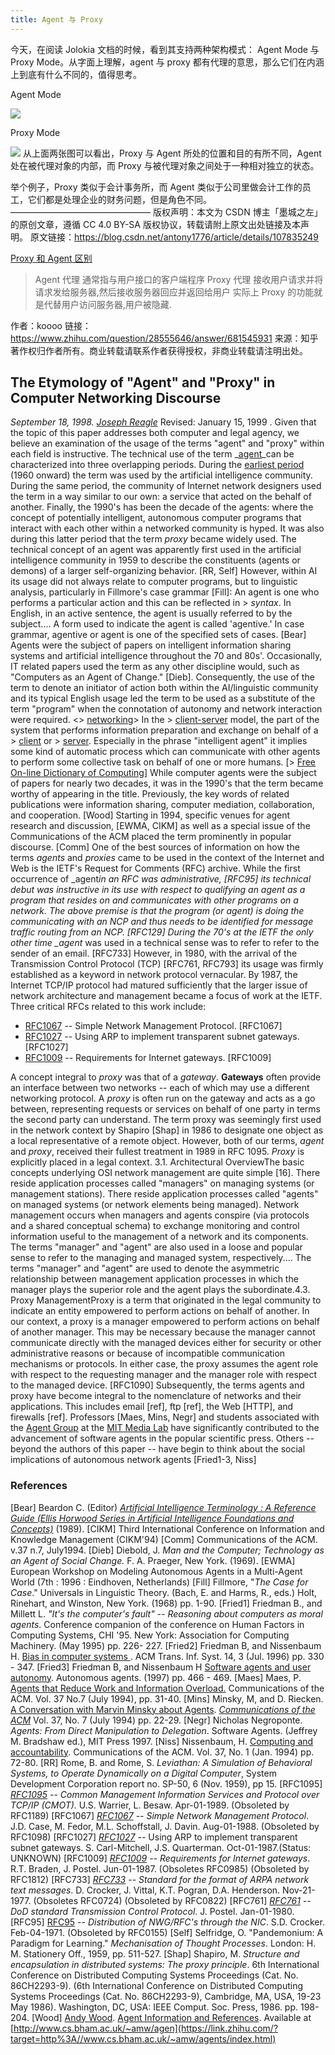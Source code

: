 ```yaml
---
title: Agent 与 Proxy
---
```


今天，在阅读 Jolokia 文档的时候，看到其支持两种架构模式： Agent Mode 与 Proxy Mode。从字面上理解，agent 与 proxy 都有代理的意思，那么它们在内涵上到底有什么不同的，值得思考。

Agent Mode

![](https://notes-learning.oss-cn-beijing.aliyuncs.com/gu5xfp/1621662188213-22f409de-8912-4cb1-8722-b96d628694b6.png)

Proxy Mode

![](https://notes-learning.oss-cn-beijing.aliyuncs.com/gu5xfp/1621662192171-21f74acf-2333-4edd-859d-cc8aba728428.png)
从上面两张图可以看出，Proxy 与 Agent 所处的位置和目的有所不同，Agent 处在被代理对象的内部，而 Proxy 与被代理对象之间处于一种相对独立的状态。

举个例子，Proxy 类似于会计事务所，而 Agent 类似于公司里做会计工作的员工，它们都是处理企业的财务问题，但是角色不同。
————————————————
版权声明：本文为 CSDN 博主「墨城之左」的原创文章，遵循 CC 4.0 BY-SA 版权协议，转载请附上原文出处链接及本声明。
原文链接：<https://blog.csdn.net/antony1776/article/details/107835249>

[Proxy 和 Agent 区别](https://link.zhihu.com/?target=http%3A//blog.csdn.net/wl_fln/article/details/6444340)

> Agent 代理 通常指与用户接口的客户端程序
> Proxy 代理 接收用户请求并将请求发给服务器,然后接收服务器回应并返回给用户 实际上 Proxy 的功能就是代替用户访问服务器,用户被隐藏.

作者：koooo
链接：<https://www.zhihu.com/question/28555646/answer/681545931>
来源：知乎
著作权归作者所有。商业转载请联系作者获得授权，非商业转载请注明出处。

## The Etymology of "Agent" and "Proxy" in Computer Networking Discourse

_September 18, 1998._ _[Joseph Reagle](https://link.zhihu.com/?target=mailto%3A//reagle%40mit.edu)_
Revised: January 15, 1999 .
Given that the topic of this paper addresses both computer and legal agency, we believe an examination of the usage of the terms "agent" and "proxy" within each field is instructive. The technical use of the term \_[agent](https://link.zhihu.com/?target=http%3A//ai.miningco.com/)\_can be characterized into three overlapping periods. During the [earliest period](https://link.zhihu.com/?target=http%3A//ai.miningco.com/library/weekly/aa080397.htm) (1960 onward) the term was used by the artificial intelligence community. During the same period, the community of Internet network designers used the term in a way similar to our own: a service that acted on the behalf of another. Finally, the 1990's has been the decade of the agents: where the concept of potentially intelligent, autonomous computer programs that interact with each other within a networked community is hyped. It was also during this latter period that the term _proxy_ became widely used.
The technical concept of an agent was apparently first used in the artificial intelligence community in 1959 to describe the constituents (agents or demons) of a larger self-organizing behavior. \[RR, Self] However, within AI its usage did not always relate to computer programs, but to linguistic analysis, particularly in Fillmore's case grammar \[Fill]:
An agent is one who performs a particular action and this can be reflected in > _syntax_. In English, in an active sentence, the agent is usually referred to by the subject.... A form used to indicate the agent is called 'agentive.' In case grammar, agentive or agent is one of the specified sets of cases. \[Bear]
Agents were the subject of papers on intelligent information sharing systems and artificial intelligence throughout the 70 and 80s'. Occasionally, IT related papers used the term as any other discipline would, such as "Computers as an Agent of Change." \[Dieb]. Consequently, the use of the term to denote an initiator of action both within the AI/linguistic community and its typical English usage led the term to be used as a substitute of the term "program" when the connotation of autonomy and network interaction were required.
<> [networking](https://link.zhihu.com/?target=http%3A//wombat.doc.ic.ac.uk/foldoc/contents/networking.html)> In the > [client-server](https://link.zhihu.com/?target=http%3A//wombat.doc.ic.ac.uk/foldoc/foldoc.cgi%3Fclient-server) model, the part of the system that performs information preparation and exchange on behalf of a > [client](https://link.zhihu.com/?target=http%3A//wombat.doc.ic.ac.uk/foldoc/foldoc.cgi%3Fclient) or > [server](https://link.zhihu.com/?target=http%3A//wombat.doc.ic.ac.uk/foldoc/foldoc.cgi%3Fserver). Especially in the phrase "intelligent agent" it implies some kind of automatic process which can communicate with other agents to perform some collective task on behalf of one or more humans. \[> [Free On-line Dictionary of Computing](https://link.zhihu.com/?target=http%3A//wombat.doc.ic.ac.uk/foldoc/index.html)]
While computer agents were the subject of papers for nearly two decades, it was in the 1990's that the term became worthy of appearing in the title. Previously, the key words of related publications were information sharing, computer mediation, collaboration, and cooperation. \[Wood] Starting in 1994, specific venues for agent research and discussion, \[EWMA, CIKM] as well as a special issue of the Communications of the ACM placed the term prominently in popular discourse. \[Comm]
One of the best sources of information on how the terms _agents_ and _proxies_ came to be used in the context of the Internet and Web is the IETF's Request for Comments (RFC) archive. While the first occurrence of \_agent*in an RFC was administrative, \[RFC95] its technical debut was instructive in its use with respect to qualifying an agent as a program that resides on and communicates with other programs on a network.
The above premise is that the program (or agent) is doing the communicating with an NCP and thus needs to be identified for message traffic routing from an NCP. \[RFC129]
During the 70's at the IETF the only other time \_agent* was used in a technical sense was to refer to refer to the sender of an email. \[RFC733] However, in 1980, with the arrival of the Transmission Control Protocol (TCP) \[RFC761, RFC793] its usage was firmly established as a keyword in network protocol vernacular.
By 1987, the Internet TCP/IP protocol had matured sufficiently that the larger issue of network architecture and management became a focus of work at the IETF. Three critical RFCs related to this work include:

- [RFC1067](https://link.zhihu.com/?target=http%3A//info.internet.isi.edu/in-notes/rfc/files/rfc1067.txt) -- Simple Network Management Protocol. \[RFC1067]
- [RFC1027](https://link.zhihu.com/?target=http%3A//info.internet.isi.edu/in-notes/rfc/files/rfc1027.txt) -- Using ARP to implement transparent subnet gateways. \[RFC1027]
- [RFC1009](https://link.zhihu.com/?target=http%3A//info.internet.isi.edu/in-notes/rfc/files/rfc1009.txt) -- Requirements for Internet gateways. \[RFC1009]

A concept integral to _proxy_ was that of a _gateway_. **Gateways** often provide an interface between two networks -- each of which may use a different networking protocol. A _proxy_ is often run on the gateway and acts as a go between, representing requests or services on behalf of one party in terms the second party can understand. The term proxy was seemingly first used in the network context by Shapiro \[Shap] in 1986 to designate one object as a local representative of a remote object. However, both of our terms, _agent_ and _proxy_, received their fullest treatment in 1989 in RFC 1095. _Proxy_ is explicitly placed in a legal context.
3.1. Architectural OverviewThe basic concepts underlying OSI network management are quite simple \[16]. There reside application processes called "managers" on managing systems (or management stations). There reside application processes called "agents" on managed systems (or network elements being managed). Network management occurs when managers and agents conspire (via protocols and a shared conceptual schema) to exchange monitoring and control information useful to the management of a network and its components. The terms "manager" and "agent" are also used in a loose and popular sense to refer to the managing and managed system, respectively.... The terms "manager" and "agent" are used to denote the asymmetric relationship between management application processes in which the manager plays the superior role and the agent plays the subordinate.4.3. Proxy ManagementProxy is a term that originated in the legal community to indicate an entity empowered to perform actions on behalf of another. In our context, a proxy is a manager empowered to perform actions on behalf of another manager. This may be necessary because the manager cannot communicate directly with the managed devices either for security or other administrative reasons or because of incompatible communication mechanisms or protocols. In either case, the proxy assumes the agent role with respect to the requesting manager and the manager role with respect to the managed device. \[RFC1090]
Subsequently, the terms agents and proxy have become integral to the nomenclature of networks and their applications. This includes email \[ref], ftp \[ref], the Web \[HTTP], and firewalls \[ref]. Professors \[Maes, Mins, Negr] and students associated with the [Agent Group](https://link.zhihu.com/?target=http%3A//agents.www.media.mit.edu/groups/agents/) at the [MIT Media Lab](https://link.zhihu.com/?target=http%3A//www.media.mit.edu/) have significantly contributed to the advancement of software agents in the popular scientific press. Others -- beyond the authors of this paper -- have begin to think about the social implications of autonomous network agents \[Fried1-3, Niss]

### References

\[Bear] Beardon C. (Editor) _[Artificial Intelligence Terminology : A Reference Guide (Ellis Horwood Series in Artificial Intelligence Foundations and Concepts)](https://link.zhihu.com/?target=http%3A//www.amazon.com/exec/obidos/ASIN/0130482994/qid%3D906405323/sr%3D1-8/002-1402323-9200248)_ (1989).
\[CIKM] Third International Conference on Information and Knowledge Management (CIKM'94)
\[Comm] Communications of the ACM. v.37 n.7, July1994.
\[Dieb] Diebold, J. _Man and the Computer; Technology as an Agent of Social Change._ F. A. Praeger, New York. (1969).
\[EWMA] European Workshop on Modeling Autonomous Agents in a Multi-Agent World (7th : 1996 : Eindhoven, Netherlands)
\[Fill] Fillmore, "_The Case for Case_." Universals in Linguistic Theory. (Bach, E. and Harms, R., eds.) Holt, Rinehart, and Winston, New York. (1968) pp. 1-90.
\[Fried1] Friedman B., and Millett L. _"It's the computer's fault" -- Reasoning about computers as moral agents_. Conference companion of the conference on Human Factors in Computing Systems, CHI '95. New York: Association for Computing Machinery. (May 1995) pp. 226- 227.
\[Fried2] Friedman B, and Nissenbaum H. [Bias in computer systems ](https://link.zhihu.com/?target=http%3A//www.acm.org/pubs/citations/journals/tois/1996-14-3/p330-friedman/). ACM Trans. Inf. Syst. 14, 3 (Jul. 1996) pp. 330 - 347.
\[Fried3] Friedman B, and Nissenbaum H [Software agents and user autonomy](https://link.zhihu.com/?target=http%3A//www.acm.org/pubs/citations/proceedings/ai/267658/p466-friedman/). Autonomous agents. (1997) pp. 466 - 469.
\[Maes] Maes, P. [Agents that Reduce Work and Information Overload.](https://link.zhihu.com/?target=http%3A//pattie.www.media.mit.edu/people/pattie/CACM-94/CACM-94.p1.html) Communications of the ACM. Vol. 37 No.7 (July 1994), pp. 31-40.
\[Mins] Minsky, M, and D. Riecken. [A Conversation with Marvin Minsky about Agents](https://link.zhihu.com/?target=http%3A//www.acm.org/pubs/citations/journals/cacm/1994-37-7/p22-minsky/). _[Communications of the ACM](https://link.zhihu.com/?target=http%3A//www.acm.org/cacm/)_ Vol. 37, No. 7 (July 1994) pp. 22-29.
\[Negr] Nicholas Negroponte. _Agents: From Direct Manipulation to Delegation_. Software Agents. (Jeffrey M. Bradshaw ed.), MIT Press 1997.
\[Niss] Nissenbaum, H. [Computing and accountability](https://link.zhihu.com/?target=http%3A//www.acm.org/pubs/citations/journals/cacm/1994-37-1/p72-nissenbaum/). Communications of the ACM. Vol. 37, No. 1 (Jan. 1994) pp. 72-80.
\[RR] Rome, B. and Rome, S. _Leviathan: A Simulation of Behavioral Systems, to Operate Dynamically on a Digital Computer_, System Development Corporation report no. SP-50, 6 (Nov. 1959), pp 15.
\[RFC1095] _[RFC1095](https://link.zhihu.com/?target=http%3A//info.internet.isi.edu/in-notes/rfc/files/rfc1095.txt)_ _--_ _Common Management Information Services and Protocol over TCP/IP (CMOT)._ U.S. Warrier, L. Besaw. Apr-01-1989. (Obsoleted by RFC1189)
\[RFC1067] _[RFC1067](https://link.zhihu.com/?target=http%3A//info.internet.isi.edu/in-notes/rfc/files/rfc1067.txt)_ _--_ _Simple Network Management Protocol_. J.D. Case, M. Fedor, M.L. Schoffstall, J. Davin. Aug-01-1988. (Obsoleted by RFC1098)
\[RFC1027] _[RFC1027](https://link.zhihu.com/?target=http%3A//info.internet.isi.edu/in-notes/rfc/files/rfc1027.txt)_ _--_ Using ARP to implement transparent subnet gateways. S. Carl-Mitchell, J.S. Quarterman. Oct-01-1987.(Status: UNKNOWN)
\[RFC1009] _[RFC1009](https://link.zhihu.com/?target=http%3A//info.internet.isi.edu/in-notes/rfc/files/rfc1009.txt)_ _-- Requirements for Internet gateways_. R.T. Braden, J. Postel. Jun-01-1987. (Obsoletes RFC0985) (Obsoleted by RFC1812)
\[RFC733] _[RFC733](https://link.zhihu.com/?target=http%3A//info.internet.isi.edu/in-notes/rfc/files/rfc733.txt)_ _-- Standard for the format of ARPA network text messages_. D. Crocker, J. Vittal, K.T. Pogran, D.A. Henderson. Nov-21-1977. (Obsoletes RFC0724) (Obsoleted by RFC0822)
\[RFC761] _[RFC761](https://link.zhihu.com/?target=http%3A//info.internet.isi.edu/in-notes/rfc/files/rfc761.txt)_ _-- DoD standard Transmission Control Protocol_. J. Postel. Jan-01-1980.
\[RFC95] [RFC95](https://link.zhihu.com/?target=http%3A//info.internet.isi.edu/in-notes/rfc/files/rfc95.txt) -- _Distribution of NWG/RFC's through the NIC_. S.D. Crocker. Feb-04-1971. (Obsoleted by RFC0155)
\[Self] Selfridge, O. "Pandemonium: A Paradigm for Learning." _Mechanisation of Thought Processes_. London: H. M. Stationery Off., 1959, pp. 511-527.
\[Shap] Shapiro, M. _Structure and encapsulation in distributed systems: The proxy principle_. 6th International Conference on Distributed Computing Systems Proceedings (Cat. No. 86CH2293-9). (6th International Conference on Distributed Computing Systems Proceedings (Cat. No. 86CH2293-9), Cambridge, MA, USA, 19-23 May 1986). Washington, DC, USA: IEEE Comput. Soc. Press, 1986. pp. 198-204.
\[Wood] [Andy Wood](https://link.zhihu.com/?target=https%3A//cyber.harvard.edu/archived_content/people/reagle/amw%40cs.bham.ac.uk). [Agent Information and References](https://link.zhihu.com/?target=http%3A//www.cs.bham.ac.uk/~amw/agents/index.html). Available at [http://www.cs.bham.ac.uk/~amw/agen](https://link.zhihu.com/?target=http%3A//www.cs.bham.ac.uk/~amw/agents/index.html)
